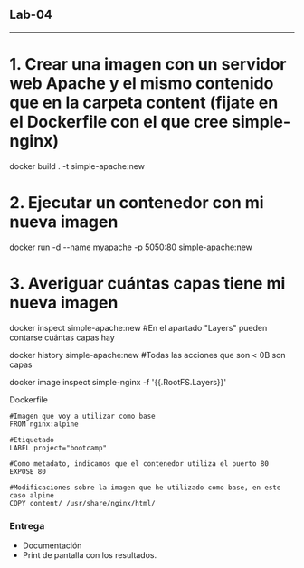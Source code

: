 ## Lab-04
---

# 1. Crear una imagen con un servidor web Apache y el mismo contenido que en la carpeta content (fijate en el Dockerfile con el que cree simple-nginx)
docker build . -t simple-apache:new

# 2. Ejecutar un contenedor con mi nueva imagen
docker run -d --name myapache -p 5050:80 simple-apache:new

# 3. Averiguar cuántas capas tiene mi nueva imagen
docker inspect simple-apache:new #En el apartado "Layers" pueden contarse cuántas capas hay

docker history simple-apache:new #Todas las acciones que son < 0B son capas

docker image inspect simple-nginx -f '{{.RootFS.Layers}}'


Dockerfile

```
#Imagen que voy a utilizar como base
FROM nginx:alpine

#Etiquetado
LABEL project="bootcamp"

#Como metadato, indicamos que el contenedor utiliza el puerto 80
EXPOSE 80

#Modificaciones sobre la imagen que he utilizado como base, en este caso alpine
COPY content/ /usr/share/nginx/html/
```

### Entrega
- Documentación
- Print de pantalla con los resultados.
